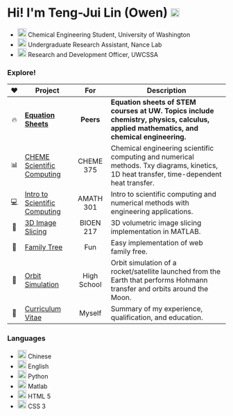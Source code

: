 # Hi! I'm Teng-Jui Lin (Owen) <a href="https://www.linkedin.com/in/tengjuilin/"><img src="https://upload.wikimedia.org/wikipedia/commons/thumb/c/ca/LinkedIn_logo_initials.png/600px-LinkedIn_logo_initials.png" width=20 alt="logo"></a>
- <a href="https://www.cheme.washington.edu/"><img src="https://s3-us-west-2.amazonaws.com/uw-s3-cdn/wp-content/uploads/sites/98/2014/09/07214451/W-Logo_Purple_Hex-300x202.png" width=20 alt="logo"></a> Chemical Engineering Student, University of Washington
- <a href="https://www.nancelab.com/"><img src="https://static.wixstatic.com/media/41844b_870e907a7fd34009ae36b3a1a3f8d6a4~mv2_d_4778_3828_s_4_2.png/v1/fill/w_466,h_429,al_c,q_85,usm_0.66_1.00_0.01/41844b_870e907a7fd34009ae36b3a1a3f8d6a4~mv2_d_4778_3828_s_4_2.webp" width=20 alt="logo"></a> Undergraduate Research Assistant, Nance Lab
- <img src="https://www.cssauw.org/favicon.ico" width=20 alt="logo"> Research and Development Officer, UWCSSA

### Explore!
|:heart:|Project|For|Description|
|:-:|---|:---:|-|
|:fire:|[**Equation Sheets**](https://github.com/tengjuilin/equation-sheets)|**Peers**|**Equation sheets of STEM courses at UW. Topics include chemistry, physics, calculus, applied mathematics, and chemical engineering.**|
|:bar_chart:|[CHEME Scientific Computing](https://github.com/tengjuilin/cheme-sci-computing)|CHEME 375|Chemical engineering scientific computing and numerical methods. Txy diagrams, kinetics, 1D heat transfer, time-dependent heat transfer.|
|:computer:|[Intro to Scientific Computing](https://github.com/tengjuilin/intro-sci-computing)|AMATH 301|Intro to scientific computing and numerical methods with engineering applications.|
|:microscope:|[3D Image Slicing](https://github.com/tengjuilin/3d-image-slicing)|BIOEN 217|3D volumetric image slicing implementation in MATLAB.|
|:deciduous_tree:|[Family Tree](https://github.com/tengjuilin/family-tree)|Fun|Easy implementation of web family free.|
|:rocket:|[Orbit Simulation](https://github.com/tengjuilin/orbit-simulation)|High School|Orbit simulation of a rocket/satellite launched from the Earth that performs Hohmann transfer and orbits around the Moon. |
|:page_facing_up:|[Curriculum Vitae](http://polarize.pw/cv/)|Myself|Summary of my experience, qualification, and education.|


### Languages
- <img src="https://upload.wikimedia.org/wikipedia/commons/thumb/f/fa/Flag_of_the_People%27s_Republic_of_China.svg/1280px-Flag_of_the_People%27s_Republic_of_China.svg.png" width=20 alt="logo"> Chinese
- <img src="https://upload.wikimedia.org/wikipedia/en/thumb/a/ae/Flag_of_the_United_Kingdom.svg/1920px-Flag_of_the_United_Kingdom.svg.png" width=20 alt="logo"> English
- <img src="https://upload.wikimedia.org/wikipedia/commons/c/c3/Python-logo-notext.svg" width=20 alt="logo"> Python
- <img src="https://upload.wikimedia.org/wikipedia/commons/2/21/Matlab_Logo.png" width=20 alt="logo"> Matlab
- <img src="https://upload.wikimedia.org/wikipedia/commons/thumb/6/61/HTML5_logo_and_wordmark.svg/1024px-HTML5_logo_and_wordmark.svg.png" width=20 alt="logo"> HTML 5
- <img src="https://upload.wikimedia.org/wikipedia/commons/thumb/d/d5/CSS3_logo_and_wordmark.svg/726px-CSS3_logo_and_wordmark.svg.png" width=20 alt="logo"> CSS 3
